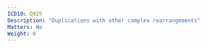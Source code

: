 ```yaml
---
ICD10: Q925
Description: "Duplications with other complex rearrangements"
Matters: No
Weight: 0
---
```

